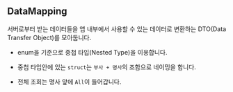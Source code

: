 
## DataMapping

서버로부터 받는 데이터들을 앱 내부에서 사용할 수 있는 데이터로 변환하는 DTO(Data Transfer Object)를 모아둡니다.

- enum을 기준으로 중첩 타입(Nested Type)을 이용합니다.
- 중첩 타입안에 있는 `struct`는 `부사 + 명사`의 조합으로 네이밍을 합니다.

- 전체 조회는 명사 앞에 `All`이 들어갑니다.
